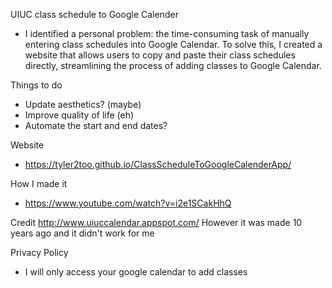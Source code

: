 UIUC class schedule to Google Calender
- I identified a personal problem: the time-consuming task of manually entering class schedules into Google Calendar. To solve this, I created a website that allows users to copy and paste their class schedules directly, streamlining the process of adding classes to Google Calendar.


Things to do

- Update aesthetics? (maybe)
- Improve quality of life (eh)
- Automate the start and end dates?

Website
- https://tyler2too.github.io/ClassScheduleToGoogleCalenderApp/

How I made it
- https://www.youtube.com/watch?v=i2e1SCakHhQ

Credit
http://www.uiuccalendar.appspot.com/
However it was made 10 years ago and it didn't work for me

Privacy Policy
- I will only access your google calendar to add classes
